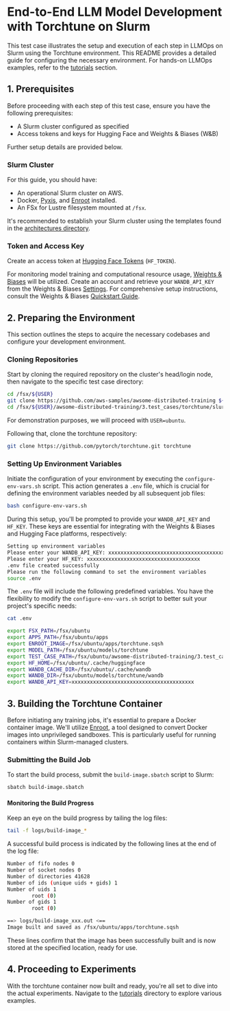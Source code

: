# End-to-End LLM Model Development with Torchtune on Slurm <!-- omit in toc -->

This test case illustrates the setup and execution of each step in LLMOps on Slurm using the Torchtune environment. This README provides a detailed guide for configuring the necessary environment. For hands-on LLMOps examples, refer to the [tutorials](./tutorials) section.

## 1. Prerequisites

Before proceeding with each step of this test case, ensure you have the following prerequisites:

* A Slurm cluster configured as specified
* Access tokens and keys for Hugging Face and Weights & Biases (W&B)

Further setup details are provided below.

### Slurm Cluster

For this guide, you should have:

* An operational Slurm cluster on AWS.
* Docker, [Pyxis](https://github.com/NVIDIA/pyxis), and [Enroot](https://github.com/NVIDIA/enroot) installed.
* An FSx for Lustre filesystem mounted at `/fsx`.

It's recommended to establish your Slurm cluster using the templates found in the [architectures directory](../../../1.architectures).

### Token and Access Key

Create an access token at [Hugging Face Tokens](https://huggingface.co/settings/tokens) (`HF_TOKEN`).

For monitoring model training and computational resource usage, [Weights & Biases](https://wandb.ai/) will be utilized. Create an account and retrieve your `WANDB_API_KEY` from the Weights & Biases [Settings](https://wandb.ai/settings). For comprehensive setup instructions, consult the Weights & Biases [Quickstart Guide](https://docs.wandb.ai/quickstart).

## 2. Preparing the Environment

This section outlines the steps to acquire the necessary codebases and configure your development environment.

### Cloning Repositories

Start by cloning the required repository on the cluster's head/login node, then navigate to the specific test case directory:

```bash
cd /fsx/${USER}
git clone https://github.com/aws-samples/awsome-distributed-training ${FSX_PATH}/${USER}/awsome-distributed-training
cd /fsx/${USER}/awsome-distributed-training/3.test_cases/torchtune/slurm
```

For demonstration purposes, we will proceed with `USER=ubuntu`.

Following that, clone the torchtune repository:

```bash
git clone https://github.com/pytorch/torchtune.git torchtune
```

### Setting Up Environment Variables

Initiate the configuration of your environment by executing the `configure-env-vars.sh` script. This action generates a `.env` file, which is crucial for defining the environment variables needed by all subsequent job files:

```bash
bash configure-env-vars.sh
```

During this setup, you'll be prompted to provide your `WANDB_API_KEY` and `HF_KEY`. These keys are essential for integrating with the Weights & Biases and Hugging Face platforms, respectively:

```bash
Setting up environment variables
Please enter your WANDB_API_KEY: xxxxxxxxxxxxxxxxxxxxxxxxxxxxxxxxxxxxxxxx
Please enter your HF_KEY: xxxxxxxxxxxxxxxxxxxxxxxxxxxxxxxxxxxxx
.env file created successfully
Please run the following command to set the environment variables
source .env
```

The `.env` file will include the following predefined variables. You have the flexibility to modify the `configure-env-vars.sh` script to better suit your project's specific needs:

```bash
cat .env
```

```bash
export FSX_PATH=/fsx/ubuntu
export APPS_PATH=/fsx/ubuntu/apps
export ENROOT_IMAGE=/fsx/ubuntu/apps/torchtune.sqsh
export MODEL_PATH=/fsx/ubuntu/models/torchtune
export TEST_CASE_PATH=/fsx/ubuntu/awsome-distributed-training/3.test_cases/torchtune/slurm
export HF_HOME=/fsx/ubuntu/.cache/huggingface
export WANDB_CACHE_DIR=/fsx/ubuntu/.cache/wandb
export WANDB_DIR=/fsx/ubuntu/models/torchtune/wandb
export WANDB_API_KEY=xxxxxxxxxxxxxxxxxxxxxxxxxxxxxxxxxxxxxxxx
```

## 3. Building the Torchtune Container

Before initiating any training jobs, it's essential to prepare a Docker container image. We'll utilize [Enroot](https://github.com/NVIDIA/enroot), a tool designed to convert Docker images into unprivileged sandboxes. This is particularly useful for running containers within Slurm-managed clusters.

### Submitting the Build Job

To start the build process, submit the `build-image.sbatch` script to Slurm:

```bash
sbatch build-image.sbatch
```

#### Monitoring the Build Progress

Keep an eye on the build progress by tailing the log files:

```bash
tail -f logs/build-image_*
```

A successful build process is indicated by the following lines at the end of the log file:

```bash
Number of fifo nodes 0
Number of socket nodes 0
Number of directories 41628
Number of ids (unique uids + gids) 1
Number of uids 1
        root (0)
Number of gids 1
        root (0)

==> logs/build-image_xxx.out <==
Image built and saved as /fsx/ubuntu/apps/torchtune.sqsh
```
These lines confirm that the image has been successfully built and is now stored at the specified location, ready for use.

## 4. Proceeding to Experiments

With the torchtune container now built and ready, you're all set to dive into the actual experiments. Navigate to the [tutorials](./tutorials) directory to explore various examples.




